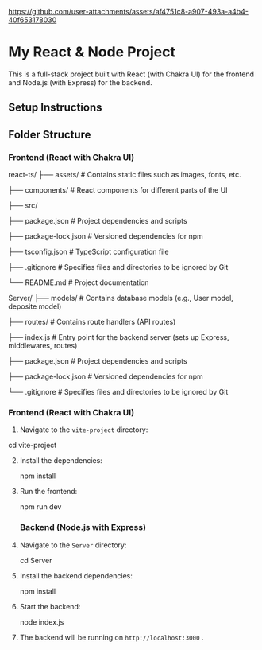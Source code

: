 
https://github.com/user-attachments/assets/af4751c8-a907-493a-a4b4-40f653178030



# My React & Node Project

This is a full-stack project built with React (with Chakra UI) for the frontend and Node.js (with Express) for the backend.

## Setup Instructions

## Folder Structure

### Frontend (React with Chakra UI)

react-ts/
├── assets/                # Contains static files such as images, fonts, etc.

├── components/            # React components for different parts of the UI

├── src/

├── package.json            # Project dependencies and scripts

├── package-lock.json       # Versioned dependencies for npm

├── tsconfig.json           # TypeScript configuration file

├── .gitignore              # Specifies files and directories to be ignored by Git

└── README.md               # Project documentation

Server/
├── models/                 # Contains database models (e.g., User model, deposite model)

├── routes/                 # Contains route handlers (API routes)

├── index.js                # Entry point for the backend server (sets up Express, middlewares, routes)

├── package.json            # Project dependencies and scripts

├── package-lock.json       # Versioned dependencies for npm

└── .gitignore              # Specifies files and directories to be ignored by Git


### Frontend (React with Chakra UI)

1. Navigate to the `vite-project` directory:
   
  cd vite-project
   

2. Install the dependencies:
   
   npm install


3. Run the frontend:
  
   npm run dev
  

   ### Backend (Node.js with Express)

1. Navigate to the `Server` directory:
  
   cd Server
  

2. Install the backend dependencies:
   
   npm install


3. Start the backend:

   node index.js
   

4. The backend will be running on `http://localhost:3000` .

     
